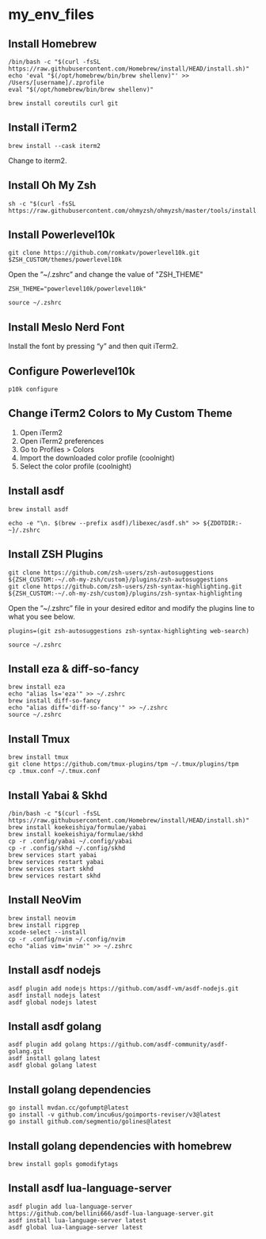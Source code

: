 # my_env_files

## Install Homebrew

```console
/bin/bash -c "$(curl -fsSL https://raw.githubusercontent.com/Homebrew/install/HEAD/install.sh)"
echo 'eval "$(/opt/homebrew/bin/brew shellenv)"' >> /Users/[username]/.zprofile
eval "$(/opt/homebrew/bin/brew shellenv)"

brew install coreutils curl git
```

## Install iTerm2

```console
brew install --cask iterm2
```

Change to iterm2.

## Install Oh My Zsh

```console
sh -c "$(curl -fsSL https://raw.githubusercontent.com/ohmyzsh/ohmyzsh/master/tools/install.sh)"
```

## Install Powerlevel10k

```console
git clone https://github.com/romkatv/powerlevel10k.git $ZSH_CUSTOM/themes/powerlevel10k
```

Open the ”~/.zshrc” and change the value of "ZSH_THEME"

```console
ZSH_THEME="powerlevel10k/powerlevel10k"
```

```console
source ~/.zshrc
```

## Install Meslo Nerd Font

Install the font by pressing “y” and then quit iTerm2.

## Configure Powerlevel10k

```console
p10k configure
```

## Change iTerm2 Colors to My Custom Theme

1. Open iTerm2
2. Open iTerm2 preferences
3. Go to Profiles > Colors
4. Import the downloaded color profile (coolnight)
5. Select the color profile (coolnight)

## Install asdf

```console
brew install asdf

echo -e "\n. $(brew --prefix asdf)/libexec/asdf.sh" >> ${ZDOTDIR:-~}/.zshrc
```

## Install ZSH Plugins

```console
git clone https://github.com/zsh-users/zsh-autosuggestions ${ZSH_CUSTOM:-~/.oh-my-zsh/custom}/plugins/zsh-autosuggestions
git clone https://github.com/zsh-users/zsh-syntax-highlighting.git ${ZSH_CUSTOM:-~/.oh-my-zsh/custom}/plugins/zsh-syntax-highlighting
```

Open the ”~/.zshrc” file in your desired editor and modify the plugins line to what you see below.

```console
plugins=(git zsh-autosuggestions zsh-syntax-highlighting web-search)
```

```console
source ~/.zshrc
```

## Install eza & diff-so-fancy

```console
brew install eza
echo "alias ls='eza'" >> ~/.zshrc
brew install diff-so-fancy
echo "alias diff='diff-so-fancy'" >> ~/.zshrc
source ~/.zshrc
```

## Install Tmux

```console
brew install tmux
git clone https://github.com/tmux-plugins/tpm ~/.tmux/plugins/tpm
cp .tmux.conf ~/.tmux.conf
```

## Install Yabai & Skhd

```console
/bin/bash -c "$(curl -fsSL https://raw.githubusercontent.com/Homebrew/install/HEAD/install.sh)"
brew install koekeishiya/formulae/yabai
brew install koekeishiya/formulae/skhd
cp -r .config/yabai ~/.config/yabai
cp -r .config/skhd ~/.config/skhd
brew services start yabai
brew services restart yabai
brew services start skhd
brew services restart skhd
```

## Install NeoVim

```console
brew install neovim
brew install ripgrep
xcode-select --install
cp -r .config/nvim ~/.config/nvim
echo "alias vim='nvim'" >> ~/.zshrc
```

## Install asdf nodejs

```console
asdf plugin add nodejs https://github.com/asdf-vm/asdf-nodejs.git
asdf install nodejs latest
asdf global nodejs latest
```

## Install asdf golang

```console
asdf plugin add golang https://github.com/asdf-community/asdf-golang.git
asdf install golang latest
asdf global golang latest
```

## Install golang dependencies

```console
go install mvdan.cc/gofumpt@latest
go install -v github.com/incu6us/goimports-reviser/v3@latest
go install github.com/segmentio/golines@latest
```

## Install golang dependencies with homebrew

```console
brew install gopls gomodifytags
```

## Install asdf lua-language-server

```console
asdf plugin add lua-language-server https://github.com/bellini666/asdf-lua-language-server.git
asdf install lua-language-server latest
asdf global lua-language-server latest
```
